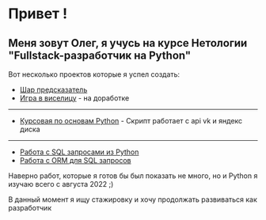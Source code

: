 # Привет !
## Меня зовут Олег, я учусь на курсе Нетологии "Fullstack-разработчик на Python"

Вот несколько проектов которые я успел создать:
* [Шар предсказатель](https://github.com/WLeeto/MagicBall)
* [Игра в виселицу]() - на доработке
-------
* [Курсовая по основам Python](https://github.com/WLeeto/HW-VK_photos_to_Ya_disk) - Скрипт работает с api vk и яндекс диска
-------
* [Работа с SQL запросами из Python](https://github.com/WLeeto/PostSQL-from-Python)
* [Работа с ORM для SQL запросов](https://github.com/WLeeto/SQL_ORM_Homework)

Наверно работ, которые я готов бы был показать не много, но и Python я изучаю всего с августа 2022 ;)

В данный момент я ищу стажировку и хочу продолжать развиваться как разработчик 


